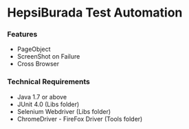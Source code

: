 # HepsiBurada Test Automation

### Features
- PageObject
- ScreenShot on Failure
- Cross Browser

### Technical Requirements 
- Java 1.7 or above
- JUnit 4.0 (Libs folder)
- Selenium Webdriver (Libs folder)
- ChromeDriver - FireFox Driver (Tools folder)
